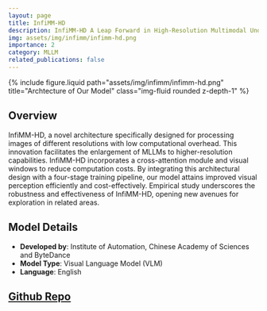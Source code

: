 ```yaml
---
layout: page
title: InfiMM-HD
description: InfiMM-HD A Leap Forward in High-Resolution Multimodal Understanding
img: assets/img/infimm/infimm-hd.png
importance: 2
category: MLLM
related_publications: false
---
```


<div class="row">
    <div class="col-sm mt-3 mt-md-0">
    </div>
    <div class="col-sm mt-3 mt-md-0">
        {% include figure.liquid path="assets/img/infimm/infimm-hd.png" title="Archtecture of Our Model" class="img-fluid rounded z-depth-1" %}
    </div>
    <div class="col-sm mt-3 mt-md-0">
    </div>
</div>

## Overview

InfiMM-HD, a novel architecture specifically designed for processing images of different resolutions with low computational overhead. This innovation facilitates the enlargement of MLLMs to higher-resolution capabilities.
InfiMM-HD incorporates a cross-attention module and visual windows to reduce computation costs. By integrating this architectural design with a four-stage training pipeline, our model attains improved visual perception efficiently and cost-effectively.
Empirical study underscores the robustness and effectiveness of InfiMM-HD, opening new avenues for exploration in related areas.

## Model Details

- **Developed by**: Institute of Automation, Chinese Academy of Sciences and ByteDance
- **Model Type**: Visual Language Model (VLM)
- **Language**: English

## [Github Repo](https://github.com/InfiMM/mllm-hd)
